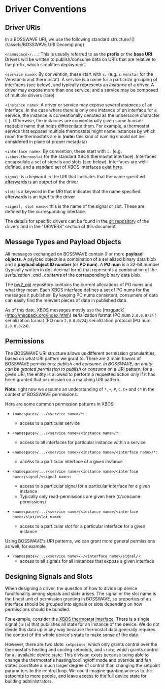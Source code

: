# Driver Conventions

## Driver URIs

In a BOSSWAVE URI, we use the following standard structure:![](/assets/BOSSWAVE URI Decomp.png)

`<namespace>/...`:  This is usually referred to as the **prefix** or the **base URI**. Drivers will be written to publish/consume data on URIs that are relative to the prefix, which simplifies deployment.

`<service name>`: By convention, these start with `s.` \(e.g. `s.venstar` for the Venstar-brand thermostat\). A service is a name for a particular grouping of interfaces \(see below\), and typically represents an _instance_ of a driver. A driver may expose more than one service, and a service may be composed of multiple drivers \(rare\).

`<instance name>`: A driver or service may expose several _instances_ of an interface. In the case where there is only one instance of an interface for a service, the instance is conventionally denoted as the underscore character \(`_`\). Otherwise, the instances are conventionally given some human-readable name that helps differentiate them. For example, a thermostat service that exposes multiple thermostats might name instances by which room the thermostats are in \(**note:** this kind of naming should _not_ be considered in place of proper metadata\)

`<interface name>`: By convention, these start with `i.` \(e.g. `i.xbos.thermostat` for the standard XBOS thermostat interface\). Interfaces encapsulate a set of signals and slots \(see below\). Interfaces are well-defined, and a standard set of XBOS interfaces exist [here](https://docs.xbos.io/driver_interfaces.html).

`signal`: is a keyword in the URI that indicates that the name specified afterwards is an _output_ of the driver

`slot`: is a keyword in the URI that indicates that the name specified afterwards is an _input_ to the driver

`<signal, slot name>`: this is the name of the signal or slot. These are defined by the corresponding interface.

The details for specific drivers can be found in the [git repository](https://github.com/SoftwareDefinedBuildings/bw2-contrib/tree/master/driver) of the drivers and in the "DRIVERS" section of this document.

## Message Types and Payload Objects

All messages exchanged on BOSSWAVE contain 0 or more **payload objects**. A payload object is a combination of a serialized binary data blob and a **payload object ID number** \(or **PO num**\). A **PO num** is a 32-bit number \(typically written in dot-decimal form\) that represents a combination of the _serialization \_and \_contents_ of the corresponding binary data blob.

The [bw2\_pid](https://github.com/immesys/bw2_pid) repository contains the current allocations of PO nums and what they mean. Each XBOS interface defines a set of PO nums for the messages it publishes. By keeping PO nums consistent, consumers of data can easily find the relevant pieces of data in published data.

As of this date, XBOS messages mostly use the [msgpack](http://msgpack.org/index.html\) serialization format \(PO num `2.0.0.0/24` \) serialization format \(PO num `2.0.0.0/24`\) serialization protocol \(PO num `2.0.0.0/24`\).

## Permissions

The BOSSWAVE URI structure allows us different permission granularities, based on what URI pattern we grant to. There are 2 main flavors of BOSSWAVE permissions: _publish_ and _consume. _In BOSSWAVE, an entity can be granted permission to_ publish_ or _consume_ on a URI pattern; for a given URI, the entity is allowed to perform a requested action only if it has been granted that permission on a matching URI pattern.

**Note**: right now we assume an understanding of `*`, `+`, `P`, `C`, `C+` and `C*` in the context of BOSSWAVE permissions.

Here are some common permission patterns in XBOS:

* `<namespace>/.../<service name>/*`:

  * access to a particular service

* `<namespace>/.../<service name>/<instance name>/*`:

  * access to all interfaces for particular instance within a service

* `<namespace>/.../<service name>/<instance name>/<interface name>/*`:

  * access to a particular interface of a given instance

* `<namespace>/.../<service name>/<instance name>/<interface name>/signal/<signal name>`:

  * access to a particular signal for a particular interface for a given instance
  * Typically only read-permissions are given here \(`C`/consume permissions\)

* `<namespace>/.../<service name>/<instance name>/<interface name>/slot/<slot name>`:

  * access to a particular slot for a particular interface for a given instance

Using BOSSWAVE's URI patterns, we can grant more general permissions as well; for example

* `<namespace>/.../<service name>/+/<interface name>/signal/+`:
  * access to all signals for all instances that expose a given interface

## Designing Signals and Slots

When designing a driver, the question of how to divide up device functionality among signals and slots arises. The signal or the slot name is the finest unit of permission granting in BOSSWAVE, so properties of an interface should be grouped into signals or slots depending on how permissions should be bundled.

For example, consider the [XBOS thermostat interface](//example-thermostat-driver-interface). There is a single signal \(`info`\) that publishes all state for an instance of the device. We do not divide this data up in any way because thermostat data generally requires the context of the whole device's state to make sense of the data.

However, there are two slots: `setpoints`, which only grants control over the thermostat's heating and cooling setpoints, and `state`, which grants control for all available device state. This division exists because being able to change the thermostat's heating/cooling/off mode and override and fan states constitute a much larger degree of control than changing the setpoint parameters to the control loop. We could imagine granting access to the setpoints to more people, and leave access to the full device state for building administrators.

